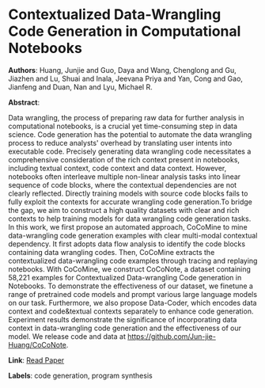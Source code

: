 # Contextualized Data-Wrangling Code Generation in Computational Notebooks

**Authors**: Huang, Junjie and Guo, Daya and Wang, Chenglong and Gu, Jiazhen and Lu, Shuai and Inala, Jeevana Priya and Yan, Cong and Gao, Jianfeng and Duan, Nan and Lyu, Michael R.

**Abstract**:

Data wrangling, the process of preparing raw data for further analysis in computational notebooks, is a crucial yet time-consuming step in data science. Code generation has the potential to automate the data wrangling process to reduce analysts' overhead by translating user intents into executable code. Precisely generating data wrangling code necessitates a comprehensive consideration of the rich context present in notebooks, including textual context, code context and data context. However, notebooks often interleave multiple non-linear analysis tasks into linear sequence of code blocks, where the contextual dependencies are not clearly reflected. Directly training models with source code blocks fails to fully exploit the contexts for accurate wrangling code generation.To bridge the gap, we aim to construct a high quality datasets with clear and rich contexts to help training models for data wrangling code generation tasks. In this work, we first propose an automated approach, CoCoMine to mine data-wrangling code generation examples with clear multi-modal contextual dependency. It first adopts data flow analysis to identify the code blocks containing data wrangling codes. Then, CoCoMine extracts the contextualized data-wrangling code examples through tracing and replaying notebooks. With CoCoMine, we construct CoCoNote, a dataset containing 58,221 examples for Contextualized Data-wrangling Code generation in Notebooks. To demonstrate the effectiveness of our dataset, we finetune a range of pretrained code models and prompt various large language models on our task. Furthermore, we also propose Data-Coder, which encodes data context and code&amp;textual contexts separately to enhance code generation. Experiment results demonstrate the significance of incorporating data context in data-wrangling code generation and the effectiveness of our model. We release code and data at https://github.com/Jun-jie-Huang/CoCoNote.

**Link**: [Read Paper](https://doi.org/10.1145/3691620.3695503)

**Labels**: code generation, program synthesis
